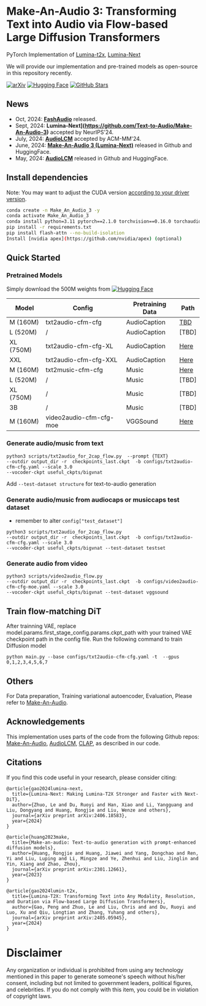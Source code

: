 # Make-An-Audio 3: Transforming Text into Audio via Flow-based Large Diffusion Transformers

PyTorch Implementation of [Lumina-t2x](https://arxiv.org/abs/2405.05945), [Lumina-Next](https://github.com/Alpha-VLLM/Lumina-T2X/blob/main/assets/lumina-next.pdf)

We will provide our implementation and pre-trained models as open-source in this repository recently.

[![arXiv](https://img.shields.io/badge/arXiv-Paper-<COLOR>.svg)](https://arxiv.org/abs/2305.18474)
[![Hugging Face](https://img.shields.io/badge/%F0%9F%A4%97%20Hugging%20Face-blue)](https://huggingface.co/spaces/AIGC-Audio/Make-An-Audio-3)
[![GitHub Stars](https://img.shields.io/github/stars/Text-to-Audio/Make-An-Audio-3?style=social)](https://github.com/Text-to-Audio/Make-An-Audio-3)


## News
- Oct, 2024: **[FashAudio](https://arxiv.org/abs/2410.12266)** released.
- Sept, 2024: **Lumina-Next](https://github.com/Text-to-Audio/Make-An-Audio-3)** accepted by NeurIPS'24.
- July, 2024: **[AudioLCM](https://arxiv.org/abs/2406.00356v1)** accepted by ACM-MM'24.
- June, 2024: **[Make-An-Audio 3 (Lumina-Next)](https://github.com/Text-to-Audio/Make-An-Audio-3)** released in Github and HuggingFace.
- May, 2024: **[AudioLCM](https://arxiv.org/abs/2406.00356v1)** released in Github and HuggingFace.

## Install dependencies

Note: You may want to adjust the CUDA version [according to your driver version](https://docs.nvidia.com/deploy/cuda-compatibility/#default-to-minor-version).

```bash
conda create -n Make_An_Audio_3 -y
conda activate Make_An_Audio_3
conda install python=3.11 pytorch==2.1.0 torchvision==0.16.0 torchaudio==2.1.0 pytorch-cuda=12.1 -c pytorch -c nvidia -y
pip install -r requirements.txt
pip install flash-attn --no-build-isolation
Install [nvidia apex](https://github.com/nvidia/apex) (optional)
```

## Quick Started
### Pretrained Models

Simply download the 500M weights from [![Hugging Face](https://img.shields.io/badge/%F0%9F%A4%97%20Hugging%20Face-blue)](https://huggingface.co/spaces/AIGC-Audio/Make-An-Audio-3/tree/main/useful_ckpts)

 Model     | Config                  | Pretraining Data |  Path  
|-----------|-------------------------|------------------|--------------------------------------------------------------------------------
| M (160M)  | txt2audio-cfm-cfg       | AudioCaption     |[TBD](https://huggingface.co/AIGC-Audio/Make-An-Audio-3/tree/main/text2audio/M)
| L (520M)  | /                       | AudioCaption     |[TBD]
| XL (750M) | txt2audio-cfm-cfg-XL    | AudioCaption     |[Here](https://huggingface.co/AIGC-Audio/Make-An-Audio-3/tree/main/text2audio/XL)
| XXL       | txt2audio-cfm-cfg-XXL   | AudioCaption     |[Here](https://huggingface.co/AIGC-Audio/Make-An-Audio-3/tree/main/text2audio/XXL)
| M (160M)  | txt2music-cfm-cfg       | Music            |[Here](https://huggingface.co/spaces/AIGC-Audio/Make-An-Audio-3/tree/main/useful_ckpts/music_generation)
| L (520M)  | /                       | Music            |[TBD]
| XL (750M) | /                       | Music            |[TBD]
| 3B        | /                       | Music            |[TBD]
| M (160M)  | video2audio-cfm-cfg-moe | VGGSound         |[Here](https://huggingface.co/spaces/AIGC-Audio/Make-An-Audio-3/tree/main/useful_ckpts/video2audio)
### Generate audio/music from text
```
python3 scripts/txt2audio_for_2cap_flow.py  --prompt {TEXT}
--outdir output_dir -r  checkpoints_last.ckpt  -b configs/txt2audio-cfm-cfg.yaml --scale 3.0 
--vocoder-ckpt useful_ckpts/bigvnat 
```
Add `--test-dataset structure` for text-to-audio generation

### Generate audio/music from audiocaps or musiccaps test dataset
- remember to alter `config["test_dataset"]`
```
python3 scripts/txt2audio_for_2cap_flow.py
--outdir output_dir -r  checkpoints_last.ckpt  -b configs/txt2audio-cfm-cfg.yaml --scale 3.0 
--vocoder-ckpt useful_ckpts/bigvnat --test-dataset testset
```

### Generate audio from video
```
python3 scripts/video2audio_flow.py 
--outdir output_dir -r  checkpoints_last.ckpt  -b configs/video2audio-cfm-cfg-moe.yaml --scale 3.0 
--vocoder-ckpt useful_ckpts/bigvnat --test-dataset vggsound 
```

## Train flow-matching DiT
After trainning VAE, replace model.params.first_stage_config.params.ckpt_path with your trained VAE checkpoint path in the config file.
Run the following command to train Diffusion model
```
python main.py --base configs/txt2audio-cfm-cfg.yaml -t  --gpus 0,1,2,3,4,5,6,7
```
## Others
For Data preparation, Training variational autoencoder, Evaluation, Please refer to [Make-An-Audio](https://github.com/liuhuadai/AudioLCM?tab=readme-ov-file#dataset-preparation).


## Acknowledgements
This implementation uses parts of the code from the following Github repos:
[Make-An-Audio](https://github.com/Text-to-Audio/Make-An-Audio),
[AudioLCM](https://github.com/Text-to-Audio/AudioLCM),
[CLAP](https://github.com/LAION-AI/CLAP),
as described in our code.


## Citations ##
If you find this code useful in your research, please consider citing:
```
@article{gao2024lumina-next,
  title={Lumina-Next: Making Lumina-T2X Stronger and Faster with Next-DiT},
  author={Zhuo, Le and Du, Ruoyi and Han, Xiao and Li, Yangguang and Liu, Dongyang and Huang, Rongjie and Liu, Wenze and others},
  journal={arXiv preprint arXiv:2406.18583},
  year={2024}
}
```

```
@article{huang2023make,
  title={Make-an-audio: Text-to-audio generation with prompt-enhanced diffusion models},
  author={Huang, Rongjie and Huang, Jiawei and Yang, Dongchao and Ren, Yi and Liu, Luping and Li, Mingze and Ye, Zhenhui and Liu, Jinglin and Yin, Xiang and Zhao, Zhou},
  journal={arXiv preprint arXiv:2301.12661},
  year={2023}
}
```

```
@article{gao2024lumin-t2x,
  title={Lumina-T2X: Transforming Text into Any Modality, Resolution, and Duration via Flow-based Large Diffusion Transformers},
  author={Gao, Peng and Zhuo, Le and Liu, Chris and and Du, Ruoyi and Luo, Xu and Qiu, Longtian and Zhang, Yuhang and others},
  journal={arXiv preprint arXiv:2405.05945},
  year={2024}
}

```

# Disclaimer ##
Any organization or individual is prohibited from using any technology mentioned in this paper to generate someone's speech without his/her consent, including but not limited to government leaders, political figures, and celebrities. If you do not comply with this item, you could be in violation of copyright laws.
